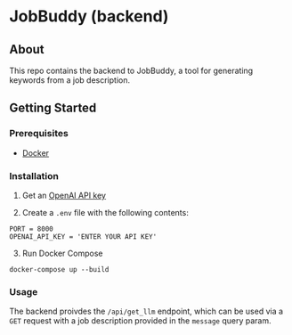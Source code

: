 # JobBuddy (backend)

## About

This repo contains the backend to JobBuddy, a tool for generating keywords from a job description.

## Getting Started

### Prerequisites

- [Docker](https://www.docker.com/)

### Installation

1. Get an [OpenAI API key](https://openai.com/blog/openai-api)

2. Create a `.env` file with the following contents:

```shell
PORT = 8000
OPENAI_API_KEY = 'ENTER YOUR API KEY'
```

3. Run Docker Compose

```shell
docker-compose up --build
```

### Usage

The backend proivdes the `/api/get_llm` endpoint, which can be used via a `GET` request with a job description provided in the `message` query param.
